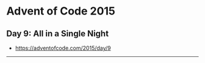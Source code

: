 # Advent of Code 2015 #
## Day 9: All in a Single Night ##
* https://adventofcode.com/2015/day/9
---